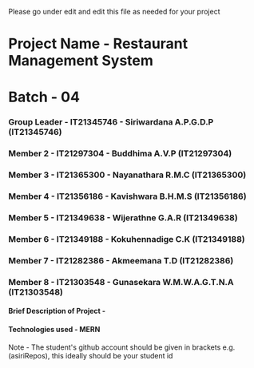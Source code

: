 Please go under edit and edit this file as needed for your project

# Project Name - Restaurant Management System
# Batch - 04
### Group Leader - IT21345746 - Siriwardana A.P.G.D.P (IT21345746)
### Member 2 - IT21297304 - Buddhima A.V.P (IT21297304)
### Member 3 - IT21365300 - Nayanathara R.M.C	(IT21365300)
### Member 4 - IT21356186 - Kavishwara B.H.M.S (IT21356186)
### Member 5 - IT21349638 - Wijerathne G.A.R (IT21349638)
### Member 6 - IT21349188 - Kokuhennadige C.K	(IT21349188)
### Member 7 - IT21282386 - Akmeemana T.D	(IT21282386)
### Member 8 - IT21303548 - Gunasekara W.M.W.A.G.T.N.A (IT21303548)

#### Brief Description of Project - 
#### Technologies used - MERN

Note - The student's github account should be given in brackets e.g. (asiriRepos), this ideally should be your student id 

